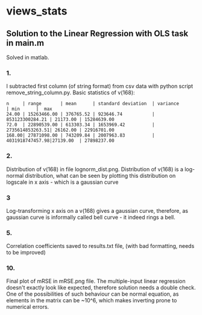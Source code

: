 # views_stats

## Solution to the Linear Regression with OLS task in main.m
Solved in matlab.

### 1. 
I subtracted first column (of string format) from csv data with python script remove_string_column.py.
    Basic statistics of v(168):
    
    n     | range       | mean      | standard deviation  | variance        | min      |  max
    24.00 | 15263466.00 | 376765.52 | 923646.74           | 853123300284.21 | 21173.00 | 15284639.00
    72.0  | 22890539.00 | 613303.34 | 1653969.42          | 2735614853263.51| 26162.00 | 22916701.00
    168.00| 27871098.00 | 743209.84 | 2007963.83          | 4031918747457.98|27139.00  | 27898237.00
  
### 2.
Distribution of v(168) in file lognorm_dist.png. Distribution of v(168) is a log-normal distribution, what can be seen by plotting this distribution on logscale in x axis - which is a gaussian curve
	
### 3
Log-transforming x axis on a v(168) gives a gaussian curve, therefore, as gaussian curve is informally called bell curve - it indeed rings a bell.
  
### 5.
Correlation coefficients saved to results.txt file, (with bad formatting, needs to be improved)
  

### 10.
Final plot of mRSE in mRSE.png file. The multiple-input linear regression doesn't exactly look like expected,
	 therefore solution needs a double check. One of the possibilities of such behaviour can be normal equation,
	as elements in the matrix can be ~10^6, which makes inverting prone to numerical errors.
    
